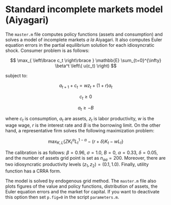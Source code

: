 # Standard incomplete markets model (Aiyagari)

The `master.m` file computes policy functions (assets and consumption) and solves a model of incomplete markets *a la* Aiyagari. It also computes Euler equation errors in the partial equilibrium solution for each idiosyncratic shock. Consumer problem is as follows:

$$
\max_{ \left\lbrace c_t \right\rbrace } \mathbb{E} \sum_{t=0}^{\infty} \beta^t \left\( u(c_t) \right)
$$  

subject to:

$$
a_{t+1} + c_t = w z_t + (1+r) a_t
$$

$$
c_t \geq 0
$$

$$
a_t \geq - B
$$

where $c_t$ is consumption, $a_t$ are assets, $z_t$ is labor productivity, $w$ is the wage wage, $r$ is the interest rate and $B$ is the borrowing limit. On the other hand, a representative firm solves the following maximization problem:

$$
\max_{K,L} \left\lbrace ZK_t^{\alpha}L_t^{1-\alpha} - (r+\delta)K_t - w L_t  \right\rbrace
$$

The calibration is as follows: $\beta=0.96, \ \sigma=1.0, \ B=0, \ \alpha=0.33, \ \delta=0.05$, and the number of assets grid point is set as $n_{aa}=200$. Moreover, there are two idiosyncratic productivity levels $(z_1, z_2) = (0.1, 1.0)$. Finally, utility function has a CRRA form. 

The model is solved by endogenous grid method. The `master.m` file also plots figures of the value and policy functions, distribution of assets, the Euler equation errors and the market for capital. If you want to deactivate this option then set `p.fig=0` in the script `parameters.m`.
